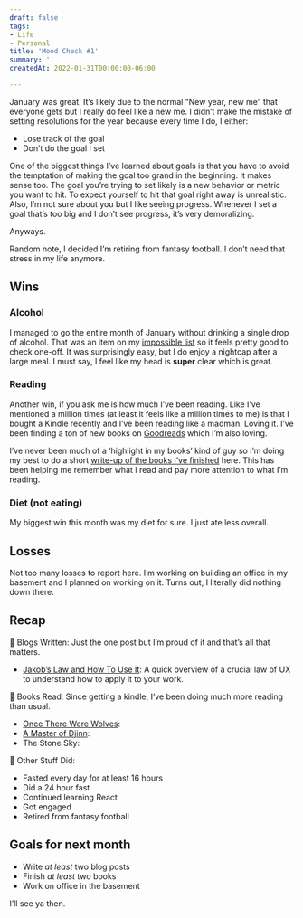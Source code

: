 ```yaml
---
draft: false
tags:
- Life
- Personal
title: 'Mood Check #1'
summary: ''
createdAt: 2022-01-31T00:00:00-06:00

---
```

January was great. It’s likely due to the normal “New year, new me” that everyone gets but I really do feel like a new me. I didn’t make the mistake of setting resolutions for the year because every time I do, I either:

* Lose track of the goal
* Don’t do the goal I set

One of the biggest things I’ve learned about goals is that you have to avoid the temptation of making the goal too grand in the beginning. It makes sense too. The goal you’re trying to set likely is a new behavior or metric you want to hit. To expect yourself to hit that goal right away is unrealistic. Also, I’m not sure about you but I like seeing progress. Whenever I set a goal that’s too big and I don’t see progress, it’s very demoralizing.

Anyways.

Random note, I decided I’m retiring from fantasy football. I don’t need that stress in my life anymore.

## Wins

### Alcohol

I managed to go the entire month of January without drinking a single drop of alcohol. That was an item on my [impossible list](https://traekwells.com/journal/impossible-list) so it feels pretty good to check one-off. It was surprisingly easy, but I do enjoy a nightcap after a large meal. I must say, I feel like my head is **super** clear which is great.

### Reading

Another win, if you ask me is how much I’ve been reading. Like I’ve mentioned a million times (at least it feels like a million times to me) is that I bought a Kindle recently and I’ve been reading like a madman. Loving it. I’ve been finding a ton of new books on [Goodreads](https://www.goodreads.com/user/show/143010468-traek-wells) which I’m also loving.

I’ve never been much of a ‘highlight in my books’ kind of guy so I’m doing my best to do a short [write-up of the books I’ve finished](https://traekwells.com/bookshelf) here. This has been helping me remember what I read and pay more attention to what I’m reading.

### Diet (not eating)

My biggest win this month was my diet for sure. I just ate less overall.

## Losses

Not too many losses to report here. I’m working on building an office in my basement and I planned on working on it. Turns out, I literally did nothing down there.

## Recap

📜 Blogs Written: Just the one post but I’m proud of it and that’s all that matters.

* [Jakob’s Law and How To Use It](https://traekwells.com/blog/jakobs-law-and-how-to-use-it): A quick overview of a crucial law of UX to understand how to apply it to your work.

📖 Books Read: Since getting a kindle, I’ve been doing much more reading than usual.

* [Once There Were Wolves](https://traekwells.com/bookshelf/once-there-were-wolves/):
* [A Master of Djinn](https://traekwells.com/bookshelf/a-master-of-djinn/):
* The Stone Sky:

🐜 Other Stuff Did:

* Fasted every day for at least 16 hours
* Did a 24 hour fast
* Continued learning React
* Got engaged
* Retired from fantasy football

## Goals for next month

* Write _at least_ two blog posts
* Finish _at least_ two books
* Work on office in the basement

I’ll see ya then.